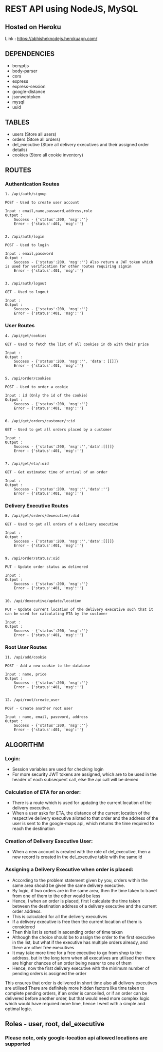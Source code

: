 # REST API using NodeJS, MySQL

## Hosted on Heroku

Link : https://abhisheknodejs.herokuapp.com/

## DEPENDENCIES

- bcryptjs
- body-parser
- cors
- express
- express-session
- google-distance
- jsonwebtoken
- mysql
- uuid

## TABLES

- users (Store all users)
- orders (Store all orders)
- del_executive (Store all delivery executives and their assigned order details)
- cookies (Store all cookie inventory)

## ROUTES

### Authentication Routes
```
1. /api/auth/signup

POST - Used to create user account

Input : email,name,password,address,role
Output : 
	Success - {'status':200, 'msg':''}
	Error - {'status':401, 'msg':''}


2. /api/auth/login

POST - Used to login

Input : email,password
Output : 
	Success - {'status':200, 'msg':''} Also return a JWT token which is used for verification for other routes requiring signin
	Error - {'status':401, 'msg':''}


3. /api/auth/logout

GET - Used to logout

Input :
Output : 
	Success - {'status':200, 'msg':''}
	Error - {'status':401, 'msg':''}
```
### User Routes

```
4. /api/get/cookies

GET - Used to fetch the list of all cookies in db with their price

Input :
Output : 
	Success - {'status':200, 'msg':'', 'data': [[]]}
	Error - {'status':401, 'msg':''}


5. /api/order/cookies

POST - Used to order a cookie

Input : id (Only the id of the cookie)
Output : 
	Success - {'status':200, 'msg':''}
	Error - {'status':401, 'msg':''}


6. /api/get/orders/customer/:cid

GET - Used to get all orders placed by a customer

Input : 
Output : 
	Success - {'status':200, 'msg':'','data':[[]]}
	Error - {'status':401, 'msg':''}


7. /api/get/eta/:oid

GET - Get estimated time of arrival of an order

Input : 
Output : 
	Success - {'status':200, 'msg':'','data':''}
	Error - {'status':401, 'msg':''}
```
### Delivery Executive Routes

```
8. /api/get/orders/dexecutive/:did

GET - Used to get all orders of a delivery executive

Input : 
Output : 
	Success - {'status':200, 'msg':'','data':[[]]}
	Error - {'status':401, 'msg':''}


9. /api/order/status/:oid

PUT - Update order status as delivered

Input : 
Output : 
	Success - {'status':200, 'msg':''}
	Error - {'status':401, 'msg':''}


10. /api/dexecutive/update/location

PUT - Update current location of the delivery executive such that it can be used for calculating ETA by the customer

Input : 
Output : 
	Success - {'status':200, 'msg':''}
	Error - {'status':401, 'msg':''}
```
### Root User Routes

```
11. /api/add/cookie

POST - Add a new cookie to the database

Input : name, price
Output : 
	Success - {'status':200, 'msg':''}
	Error - {'status':401, 'msg':''}


12. /api/root/create_user

POST - Create another root user

Input : name, email, password, address
Output : 
	Success - {'status':200, 'msg':''}
	Error - {'status':401, 'msg':''}
```

## ALGORITHM

### Login:
- Session variables are used for checking login
- For more security JWT tokens are assigned, which are to be used in the header of each subsequent call, else the api call will be denied

### Calculation of ETA for an order: 
- There is a route which is used for updating the current location of the delivery executive.
- When a user asks for ETA, the distance of the current location of the respective delivery executive alloted to that order and the address of the user is sent to the google-maps api, which returns the time required to reach the destination

### Creation of Delivery Executive User:
- When a new account is created with the role of del_executive, then a new record is created in the del_executive table with the same id

### Assigning a Delivery Executive when order is placed:
- According to the problem statement given by you, orders within the same area should be given the same delivery executive.
- By logic, if two orders are in the same area, then the time taken to travel from one of them to the other would be less
- Hence, I when an order is placed, first I calculate the time taken between the destination address of a delivery executive and the current order address. 
- This is calculated for all the delivery executives
- If a delivery executive is free then the current location of them is considered
- Then this list is sorted in ascending order of time taken
- Although the choice should be to assign the order to the first executive in the list, but what if the executive has multiple orders already, and there are other free executives
- It may take more time for a free executive to go from shop to the address, but in the long term when all executives are utilised then there are higher chances of an order being nearer to one of them
- Hence, now the first delivery executive with the minimum number of pending orders is assigned the order

This ensures that order is delivered in short time also all delivery executives are utilised
There are definitely more hidden factors like time taken to complete pending orders, if an order is cancelled, or if an order can be delivered before another order, but that would need more complex logic which would have required more time, hence I went with a simple and optimal logic.

## Roles - user, root, del_executive

### Please note, only google-location api allowed locations are supported
